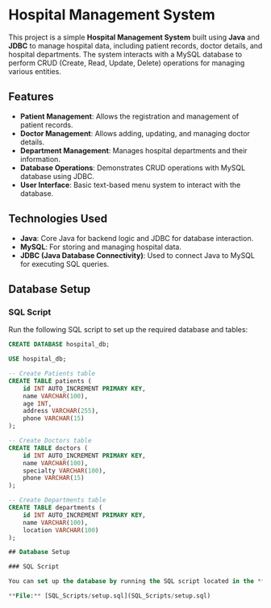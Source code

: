 # Hospital Management System

This project is a simple **Hospital Management System** built using **Java** and **JDBC** to manage hospital data, including patient records, doctor details, and hospital departments. The system interacts with a MySQL database to perform CRUD (Create, Read, Update, Delete) operations for managing various entities.

## Features

- **Patient Management**: Allows the registration and management of patient records.
- **Doctor Management**: Allows adding, updating, and managing doctor details.
- **Department Management**: Manages hospital departments and their information.
- **Database Operations**: Demonstrates CRUD operations with MySQL database using JDBC.
- **User Interface**: Basic text-based menu system to interact with the database.

## Technologies Used

- **Java**: Core Java for backend logic and JDBC for database interaction.
- **MySQL**: For storing and managing hospital data.
- **JDBC (Java Database Connectivity)**: Used to connect Java to MySQL for executing SQL queries.

## Database Setup

### SQL Script

Run the following SQL script to set up the required database and tables:

```sql
CREATE DATABASE hospital_db;

USE hospital_db;

-- Create Patients table
CREATE TABLE patients (
    id INT AUTO_INCREMENT PRIMARY KEY,
    name VARCHAR(100),
    age INT,
    address VARCHAR(255),
    phone VARCHAR(15)
);

-- Create Doctors table
CREATE TABLE doctors (
    id INT AUTO_INCREMENT PRIMARY KEY,
    name VARCHAR(100),
    specialty VARCHAR(100),
    phone VARCHAR(15)
);

-- Create Departments table
CREATE TABLE departments (
    id INT AUTO_INCREMENT PRIMARY KEY,
    name VARCHAR(100),
    location VARCHAR(100)
);

## Database Setup

### SQL Script

You can set up the database by running the SQL script located in the **SQL_Scripts** folder:

**File:** [SQL_Scripts/setup.sql](SQL_Scripts/setup.sql)
